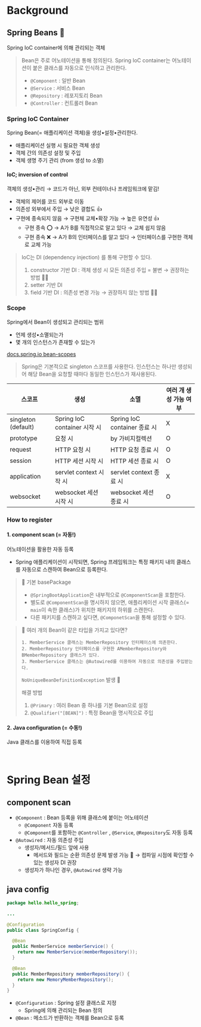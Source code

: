 # Background

## Spring Beans 🫛

Spring IoC container에 의해 관리되는 객체

> Bean은 주로 어노테이션을 통해 정의된다. Spring IoC container는 어노테이션이 붙은 클래스를 자동으로 인식하고 관리한다.
>- `@Component` : 일반 Bean
>- `@Service` : 서비스 Bean
>- `@Repository` : 레포지토리 Bean
>- `@Controller` : 컨트롤러 Bean

### Spring IoC Container

Spring Bean(= 애플리케이션 객체)을 생성•설정•관리한다.

- 애플리케이션 실행 시 필요한 객체 생성
- 객체 간의 의존성 설정 및 주입
- 객체 생명 주기 관리 (from 생성 to 소멸)

#### IoC; inversion of control

객체의 생성•관리 → 코드가 아닌, 외부 컨테이너나 프레임워크에 맡김!

- 객체의 제어를 코드 외부로 이동
- 의존성 외부에서 주입 → 낮은 결합도 👍
- 구현에 종속되지 않음 → 구현체 교체•확장 가능 → 높은 유연성 👍
    - 구현 종속 ⭕ → A가 B를 직접적으로 알고 있다 → 교체 쉽지 않음
    - 구현 종속 ❌ → A가 B의 인터페이스를 알고 있다 → 인터페이스를 구현한 객체로 교체 가능

> IoC는 DI (dependency injection) 를 통해 구현할 수 있다.
>1. constructor 기반 DI : 객체 생성 시 모든 의존성 주입 = 불변 → 권장하는 방법 🙆‍♂️
>2. setter 기반 DI
>3. field 기반 DI : 의존성 변경 가능 → 권장하지 않는 방법 🙅‍♂️

### Scope

Spring에서 Bean이 생성되고 관리되는 범위

- 언제 생성•소멸되는가
- 몇 개의 인스턴스가 존재할 수 있는가

[docs.spring.io bean-scopes](https://docs.spring.io/spring-framework/reference/core/beans/factory-scopes.html#beans-factory-scopes-websocket)

> Spring은 기본적으로 singleton 스코프를 사용한다. 인스턴스는 하나만 생성되어 해당 Bean을 요청할 때마다 동일한 인스턴스가 재사용된다.

| 스코프                 | 생성                        | 소멸                        | 여러 개 생성 가능 여부 |
|---------------------|---------------------------|---------------------------|---------------|
| singleton (default) | Spring IoC container 시작 시 | Spring IoC container 종료 시 | X             |
| prototype           | 요청 시                      | by 가비지컬렉션                 | O             |
| request             | HTTP 요청 시                 | HTTP 요청 종료 시              | O             |
| session             | HTTP 세션 시작 시              | HTTP 세션 종료 시              | O             |
| application         | servlet context 시작 시      | servlet context 종료 시      | X             |
| websocket           | websocket 세션 시작 시         | websocket 세션 종료 시         | O             |

### How to register

#### 1. component scan (= 자동!)

어노테이션을 활용한 자동 등록

- Spring 애플리케이션이 시작되면, Spring 프레임워크는 특정 패키지 내의 클래스를 자동으로 스캔하여 Bean으로 등록한다.

> 🤔 기본 basePackage
>- `@SpringBootApplication`은 내부적으로 `@ComponentScan`을 포함한다.
>- 별도로 `@ComponentScan`을 명시하지 않으면, 애플리케이션 시작 클래스(= `main`이 속한 클래스)가 위치한 패키지의 하위를 스캔한다.
>- 다른 패키지를 스캔하고 싶다면, `@ComponetScan`을 통해 설정할 수 있다.

> 🤔 여러 개의 Bean이 같은 타입을 가지고 있다면?
> ```text
> 1. MemberService 클래스는 MemberRepository 인터페이스에 의존한다.
> 2. MemberRepository 인터페이스를 구현한 AMemberRepository와 BMemberRepository 클래스가 있다.
> 3. MemberService 클래스는 @Autowired를 이용하여 자동으로 의존성을 주입받는다.
> ```
> `NoUniqueBeanDefinitionException` 발생 🐞
>
> 해결 방법
>1. `@Primary` : 여러 Bean 중 하나를 기본 Bean으로 설정
>2. `@Qualifier("[BEAN]")` : 특정 Bean을 명시적으로 주입

#### 2. Java configuration (= 수동!)

Java 클래스를 이용하여 직접 등록

<br/>

# Spring Bean 설정

## component scan

- `@Component` : Bean 등록을 위해 클래스에 붙이는 어노테이션
    - `@Component` 자동 등록
    - `@Component`를 포함하는 `@Controller` , `@Service`, `@Repository`도 자동 등록
- `@Autowired` :  자동 의존성 주입
    - 생성자/메서드/필드 앞에 사용
        - 메서드와 필드는 순환 의존성 문제 발생 가능 🤯 → 컴파일 시점에 확인할 수 있는 생성자 DI 권장
    - 생성자가 하나인 경우, `@Autowired` 생략 가능

## java config

```java
package hello.hello_spring;

...

@Configuration
public class SpringConfig {

  @Bean
  public MemberService memberService() {
    return new MemberService(memberRepository());
  }

  @Bean
  public MemberRepository memberRepository() {
    return new MemoryMemberRepository();
  }
}
```

- `@Configuration` : Spring 설정 클래스로 지정
    - Spring에 의해 관리되는 Bean 정의
- `@Bean` : 메소드가 반환하는 객체를 Bean으로 등록